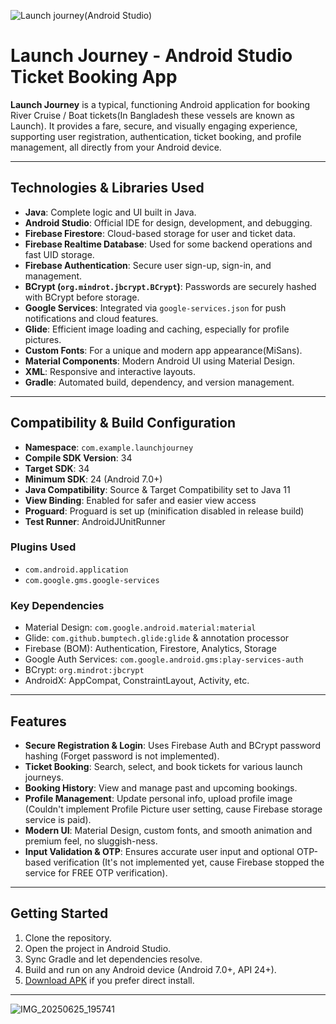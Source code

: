 ![Launch journey(Android Studio)](https://github.com/user-attachments/assets/566251d6-b586-4799-ac93-56b9172fd2db)

# Launch Journey - Android Studio Ticket Booking App

**Launch Journey** is a typical, functioning Android application for booking River Cruise / Boat tickets(In Bangladesh these vessels are known as Launch). It provides a fare, secure, and visually engaging experience, supporting user registration, authentication, ticket booking, and profile management, all directly from your Android device.

---

## Technologies & Libraries Used

- **Java**: Complete logic and UI built in Java.
- **Android Studio**: Official IDE for design, development, and debugging.
- **Firebase Firestore**: Cloud-based storage for user and ticket data.
- **Firebase Realtime Database**: Used for some backend operations and fast UID storage.
- **Firebase Authentication**: Secure user sign-up, sign-in, and management.
- **BCrypt (`org.mindrot.jbcrypt.BCrypt`)**: Passwords are securely hashed with BCrypt before storage.
- **Google Services**: Integrated via `google-services.json` for push notifications and cloud features.
- **Glide**: Efficient image loading and caching, especially for profile pictures.
- **Custom Fonts**: For a unique and modern app appearance(MiSans).
- **Material Components**: Modern Android UI using Material Design.
- **XML**: Responsive and interactive layouts.
- **Gradle**: Automated build, dependency, and version management.

---
## Compatibility & Build Configuration

- **Namespace**: `com.example.launchjourney`
- **Compile SDK Version**: 34
- **Target SDK**: 34
- **Minimum SDK**: 24 (Android 7.0+)
- **Java Compatibility**: Source & Target Compatibility set to Java 11
- **View Binding**: Enabled for safer and easier view access
- **Proguard**: Proguard is set up (minification disabled in release build)
- **Test Runner**: AndroidJUnitRunner

### Plugins Used

- `com.android.application`
- `com.google.gms.google-services`

### Key Dependencies

- Material Design: `com.google.android.material:material`
- Glide: `com.github.bumptech.glide:glide` & annotation processor
- Firebase (BOM): Authentication, Firestore, Analytics, Storage
- Google Auth Services: `com.google.android.gms:play-services-auth`
- BCrypt: `org.mindrot:jbcrypt`
- AndroidX: AppCompat, ConstraintLayout, Activity, etc.

---
## Features

- **Secure Registration & Login**: Uses Firebase Auth and BCrypt password hashing (Forget password is not implemented).
- **Ticket Booking**: Search, select, and book tickets for various launch journeys.
- **Booking History**: View and manage past and upcoming bookings.
- **Profile Management**: Update personal info, upload profile image (Couldn't implement Profile Picture user setting, cause Firebase storage service is paid).
- **Modern UI**: Material Design, custom fonts, and smooth animation and premium feel, no sluggish-ness.
- **Input Validation & OTP**: Ensures accurate user input and optional OTP-based verification (It's not implemented yet, cause Firebase stopped the service for FREE OTP verification).

---
## Getting Started

1. Clone the repository.
2. Open the project in Android Studio.
3. Sync Gradle and let dependencies resolve.
4. Build and run on any Android device (Android 7.0+, API 24+).
5. [Download APK](https://www.mediafire.com/file/j4wf3dgkoggefpa/LaunchJourney.apk/file) if you prefer direct install.

---


![IMG_20250625_195741](https://github.com/user-attachments/assets/ef5af08f-d66d-4cd1-9cb0-30c17a0e5ac0)



